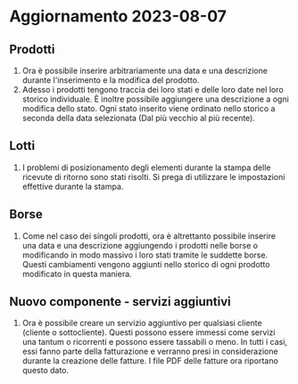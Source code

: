 # Aggiornamento 2023-08-07

## Prodotti

1. Ora è possibile inserire arbitrariamente una data e una descrizione durante l'inserimento e la modifica del prodotto.
2. Adesso i prodotti tengono traccia dei loro stati e delle loro date nel loro storico individuale. È inoltre possibile aggiungere una descrizione a ogni modifica dello stato. Ogni stato inserito viene ordinato nello storico a seconda della data selezionata (Dal più vecchio al più recente).

## Lotti

1. I problemi di posizionamento degli elementi durante la stampa delle ricevute di ritorno sono stati risolti. Si prega di utilizzare le impostazioni effettive durante la stampa.

## Borse

1. Come nel caso dei singoli prodotti, ora è altrettanto possibile inserire una data e una descrizione aggiungendo i prodotti nelle borse o modificando in modo massivo i loro stati tramite le suddette borse. Questi cambiamenti vengono aggiunti nello storico di ogni prodotto modificato in questa maniera.

## Nuovo componente - servizi aggiuntivi

1. Ora è possibile creare un servizio aggiuntivo per qualsiasi cliente (cliente o sottocliente). Questi possono essere immessi come servizi una tantum o ricorrenti e possono essere tassabili o meno. In tutti i casi, essi fanno parte della fatturazione e verranno presi in considerazione durante la creazione delle fatture. I file PDF delle fatture ora riportano questo dato.
